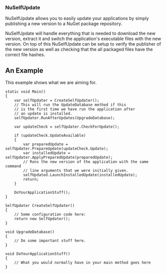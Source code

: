 ### NuSelfUpdate ###
NuSelfUpdate allows you to easily update your applications by simply 
publishing a new version to a NuGet package repository.

NuSelfUpdate will handle everything that is needed to download the new
version, extract it and switch the application's executable files with
the new version.  On top of this NuSelfUpdate can be setup to verify
the publisher of the new version as well as checking that the all packaged
files have the correct file hashes.

An Example
----------

This example shows what we are aiming for.

    static void Main()
    {
        var selfUpdater = CreateSelfUpdater();
        // This will run the UpdateDatabase method if this 
        // is the first time we have run the application after
        // an update is installed.
        selfUpdater.RunAfterUpdates(UpgradeDatabase);
        
        var updateCheck = selfUpdater.CheckForUpdate();
        
        if (updateCheck.UpdateAvailable)
        {
            var preparedUpdate = selfUpdater.PrepareUpdate(updateCheck.Update);
            var installedUpdate = selfUpdater.ApplyPreparedUpdate(preparedUpdate);
            // Runs the new version of the application with the same command
            // line arguments that we were initially given.
            selfUpdated.LaunchInstalledUpdate(installedUpdate);
            return;
        }
        
        DoYourApplicationStuff();
    }    

    SelfUpdater CreateSelfUpdater()
    {
        // Some configuration code here:
        return new SelfUpdater();
    }

    void UpgradeDatabase()
    {
        // Do some important stuff here.
    }
    
    void DoYourApplicationStuff()
    {
        // What you would normally have in your main method goes here
    }